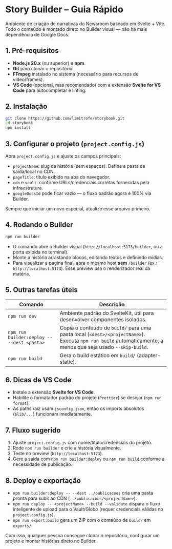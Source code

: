 # Story Builder – Guia Rápido

Ambiente de criação de narrativas do Newsroom baseado em Svelte + Vite. Todo o conteúdo é montado direto no Builder visual — não há mais dependência de Google Docs.

## 1. Pré-requisitos

- **Node.js 20.x** (ou superior) e **npm**.
- **Git** para clonar o repositório.
- **FFmpeg** instalado no sistema (necessário para recursos de vídeo/frames).
- **VS Code** (opcional, mas recomendado) com a extensão **Svelte for VS Code** para autocompletar e linting.

## 2. Instalação

```bash
git clone https://github.com/limitrofe/storybook.git
cd storybook
npm install
```

## 3. Configurar o projeto (`project.config.js`)

Abra `project.config.js` e ajuste os campos principais:

- `projectName`: slug da história (sem espaços). Define a pasta de saída/local no CDN.
- `pageTitle`: título exibido na aba do navegador.
- `cdn` e `vault`: confirme URLs/credenciais corretas fornecidas pela infraestrutura.
- `googleDocsId` pode ficar vazio — o fluxo padrão agora é 100% via Builder.

Sempre que iniciar um novo especial, atualize esse arquivo primeiro.

## 4. Rodando o Builder

```bash
npm run builder
```

- O comando abre o Builder visual (`http://localhost:5173/builder`, ou a porta exibida no terminal).
- Monte a história arrastando blocos, editando textos e definindo mídias.
- Para visualizar a página final, abra o mesmo host **sem** `/builder` (ex.: `http://localhost:5173`). Esse preview usa o renderizador real da matéria.

## 5. Outras tarefas úteis

| Comando | Descrição |
| --- | --- |
| `npm run dev` | Ambiente padrão do SvelteKit, útil para desenvolver componentes isolados. |
| `npm run builder:deploy -- --dest <pasta>` | Copia o conteúdo de `build/` para uma pasta local (`<dest>/<projectName>`). Executa `npm run build` automaticamente, a menos que seja usado `--skip-build`. |
| `npm run build` | Gera o build estático em `build/` (adapter-static). |

## 6. Dicas de VS Code

- Instale a extensão **Svelte for VS Code**.
- Habilite o formatador padrão do projeto (`Prettier`) se desejar (`npm run format`).
- As paths raiz usam `jsconfig.json`, então os imports absolutos (`$lib/...`) funcionam imediatamente.

## 7. Fluxo sugerido

1. Ajuste `project.config.js` com nome/título/credenciais do projeto.
2. Rode `npm run builder` e crie a história visualmente.
3. Teste no preview (`http://localhost:5173`).
4. Gere a saída com `npm run builder:deploy` ou `npm run build` conforme a necessidade de publicação.

## 8. Deploy e exportação

- `npm run builder:deploy -- --dest ../publicacoes` cria uma pasta pronta para subir ao CDN (`../publicacoes/<projectName>`).
- `npm run deploy -- <projectName> --build --validate` dispara o fluxo inteligente de upload para o Vault/Globo (requer credenciais válidas no `project.config.js`).
- `npm run export:build` gera um ZIP com o conteúdo de `build/` em `exports/`.

Com isso, qualquer pessoa consegue clonar o repositório, configurar um projeto e montar histórias direto no Builder.
